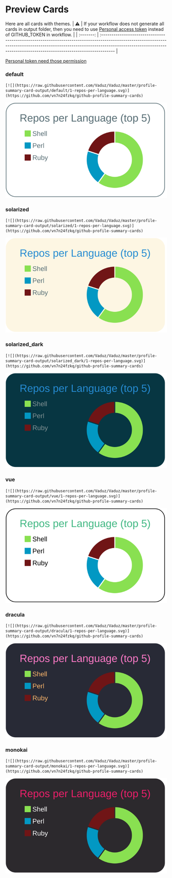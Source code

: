 
# Preview Cards

Here are all cards with themes.
| :warning: | If your workflow does not generate all cards in output folder, then you need to use [Personal access token](https://docs.github.com/en/actions/configuring-and-managing-workflows/creating-and-storing-encrypted-secrets) instead of GITHUB_TOKEN in workflow. |
| :-------: | :------------------------------------------------------------------------------------------------------------------------------------------------------------------------------------------------------------------------------------------------ |

[Personal token need those permission](https://github.com/vn7n24fzkq/github-profile-summary-cards/wiki/Personal-access-token-permissions)


### default


```
[![](https://raw.githubusercontent.com/Vaduz/Vaduz/master/profile-summary-card-output/default/1-repos-per-language.svg)](https://github.com/vn7n24fzkq/github-profile-summary-cards)
```
![](https://raw.githubusercontent.com/Vaduz/Vaduz/master/profile-summary-card-output/default/1-repos-per-language.svg)


### solarized


```
[![](https://raw.githubusercontent.com/Vaduz/Vaduz/master/profile-summary-card-output/solarized/1-repos-per-language.svg)](https://github.com/vn7n24fzkq/github-profile-summary-cards)
```
![](https://raw.githubusercontent.com/Vaduz/Vaduz/master/profile-summary-card-output/solarized/1-repos-per-language.svg)


### solarized_dark


```
[![](https://raw.githubusercontent.com/Vaduz/Vaduz/master/profile-summary-card-output/solarized_dark/1-repos-per-language.svg)](https://github.com/vn7n24fzkq/github-profile-summary-cards)
```
![](https://raw.githubusercontent.com/Vaduz/Vaduz/master/profile-summary-card-output/solarized_dark/1-repos-per-language.svg)


### vue


```
[![](https://raw.githubusercontent.com/Vaduz/Vaduz/master/profile-summary-card-output/vue/1-repos-per-language.svg)](https://github.com/vn7n24fzkq/github-profile-summary-cards)
```
![](https://raw.githubusercontent.com/Vaduz/Vaduz/master/profile-summary-card-output/vue/1-repos-per-language.svg)


### dracula


```
[![](https://raw.githubusercontent.com/Vaduz/Vaduz/master/profile-summary-card-output/dracula/1-repos-per-language.svg)](https://github.com/vn7n24fzkq/github-profile-summary-cards)
```
![](https://raw.githubusercontent.com/Vaduz/Vaduz/master/profile-summary-card-output/dracula/1-repos-per-language.svg)


### monokai


```
[![](https://raw.githubusercontent.com/Vaduz/Vaduz/master/profile-summary-card-output/monokai/1-repos-per-language.svg)](https://github.com/vn7n24fzkq/github-profile-summary-cards)
```
![](https://raw.githubusercontent.com/Vaduz/Vaduz/master/profile-summary-card-output/monokai/1-repos-per-language.svg)

